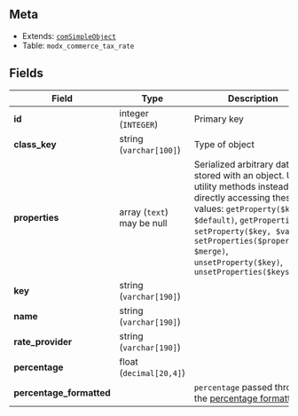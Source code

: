 ## Meta

- Extends: [`comSimpleObject`](comSimpleObject)
- Table: `modx_commerce_tax_rate`

## Fields


| Field | Type | Description |
| ----- | ---- | ----------- |
| **id** | integer (`INTEGER`) | Primary key |
| **class_key** | string (`varchar[100]`) | Type of object |
| **properties** | array (`text`)<br>may be null | Serialized arbitrary data stored with an object. Use utility methods instead of directly accessing these values: `getProperty($key, $default)`, `getProperties()`, `setProperty($key, $value)`, `setProperties($properties, $merge)`, `unsetProperty($key)`, `unsetProperties($keys)` |
| **key** | string (`varchar[190]`) |  |
| **name** | string (`varchar[190]`) |  |
| **rate_provider** | string (`varchar[190]`) |  |
| **percentage** | float (`decimal[20,4]`) |  |
| **percentage_formatted** |  | `percentage` passed through the [percentage formatter](../Formatters/percentage) |
